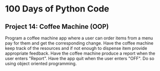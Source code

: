 # 100 Days of Python Code

## Project 14: Coffee Machine (OOP)

Program a coffee machine app where a user can order items from a menu pay for them and get the corresponding change.
Have the coffee machine keep track of the resources and if not enough to dispense item provide appropriate feedback.
Have the coffee machine produce a report when the user enters "Report".
Have the app quit when the user enters "OFF".
Do so using object oriented programming.
